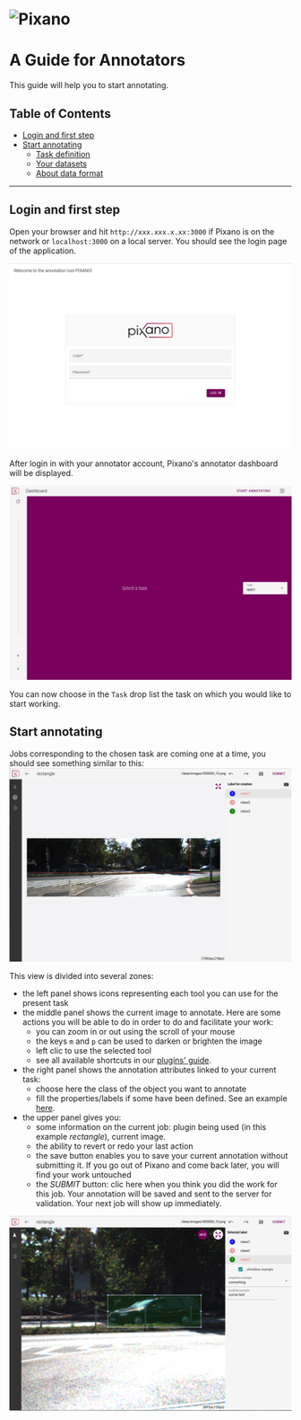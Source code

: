 # <img src="frontend/images/pixano_logo.png" alt="Pixano" height="100"/>

A Guide for Annotators
===============

This guide will help you to start annotating.

## Table of Contents
* [Login and first step](#login-and-first-step)
* [Start annotating](#start-annotating)
	- [Task definition](#a-task-is-defined-by)
	- [Your datasets](#your-datasets)
	- [About data format](#about-data-format)
<!--* [Advices / tips & tricks](#advices-tips-tricks)-->

-----------------------

## Login and first step

Open your browser and hit `http://xxx.xxx.x.xx:3000` if Pixano is on the network or `localhost:3000` on a local server. You should see the login page of the application.

![pixano-elements](./documentation/images/page-login.png)

After login in with your annotator account, Pixano's annotator dashboard will be displayed.

![pixano-elements](./documentation/images/page-annotator-dashboard.png)

You can now choose in the `Task` drop list the task on which you would like to start working.

## Start annotating

Jobs corresponding to the chosen task are coming one at a time, you should see something similar to this:
![pixano-elements](./documentation/images/page-annotate-rectangle.png)

This view is divided into several zones:

- the left panel shows icons representing each tool you can use for the present task
- the middle panel shows the current image to annotate. Here are some actions you will be able to do in order to do and facilitate your work:
	- you can zoom in or out using the scroll of your mouse
	- the keys `m` and `p` can be used to darken or brighten the image
	- left clic to use the selected tool
	- see all available shortcuts in our [plugins' guide](./plugins-guide.md).
- the right panel shows the annotation attributes linked to your current task:
	- choose here the class of the object you want to annotate
	- fill the properties/labels if some have been defined. See an example [here](https://pixano.cea.fr/customizable-labels/).
- the upper panel gives you:
	- some information on the current job: plugin being used (in this example _rectangle_), current image.
	- the ability to revert or redo your last action
	- the save button enables you to save your current annotation without submitting it. If you go out of Pixano and come back later, you will find your work untouched
	- the _SUBMIT_ button: clic here when you think you did the work for this job. Your annotation will be saved and sent to the server for validation. Your next job will show up immediately.

![pixano-elements](./documentation/images/page-annotate-rectangle-params.png)

<!--## Advices / tips & tricks-->
<!--**TODO** plus en profondeur pour expliquer comment bien annoter => prendre exemple sur les ghuides envoyés à Infoscribe-->

